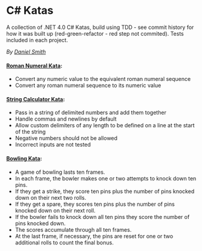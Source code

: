 C# Katas
========

A collection of .NET 4.0 C# Katas, build using TDD - see commit history for how it was built up (red-green-refactor - red step not commited). Tests included in each project.

_By [Daniel Smith](http://www.stormpoopersmith.com)_

#### [Roman Numeral Kata](http://agilekatas.co.uk/katas/romannumerals-kata.html):
* Convert any numeric value to the equivalent roman numeral sequence
* Convert any roman numeral sequence to its numeric value

#### [String Calculator Kata](http://www.butunclebob.com/ArticleS.UncleBob.TheBowlingGameKata):
* Pass in a string of delimited numbers and add them together
* Handle commas and newlines by default
* Allow custom delimiters of any length to be defined on a line at the start of the string
* Negative numbers should not be allowed
* Incorrect inputs are not tested

#### [Bowling Kata](http://osherove.com/tdd-kata-1/):
* A game of bowling lasts ten frames.
* In each frame, the bowler makes one or two attempts to knock down ten pins.
* If they get a strike, they score ten pins plus the number of pins knocked down on their next two rolls.
* If they get a spare, they scores ten pins plus the number of pins knocked down on their next roll.
* If the bowler fails to knock down all ten pins they score the number of pins knocked down.
* The scores accumulate through all ten frames.
* At the last frame, if necessary, the pins are reset for one or two additional rolls to count the final bonus.